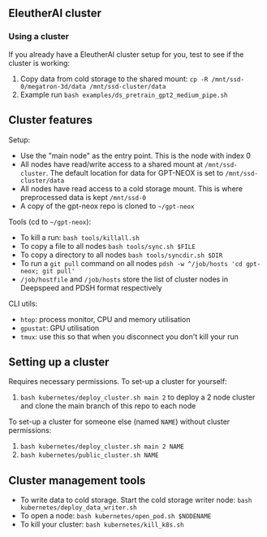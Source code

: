 ## EleutherAI cluster

### Using a cluster

If you already have a EleutherAI cluster setup for you, test to see if the cluster is working:
    
1. Copy data from cold storage to the shared mount: `cp -R /mnt/ssd-0/megatron-3d/data /mnt/ssd-cluster/data`
2. Example run `bash examples/ds_pretrain_gpt2_medium_pipe.sh`
    
## Cluster features

Setup:

* Use the "main node" as the entry point. This is the node with index 0
* All nodes have read/write access to a shared mount at `/mnt/ssd-cluster`. The default location for data for GPT-NEOX is set to `/mnt/ssd-cluster/data`
* All nodes have read access to a cold storage mount. This is where preprocessed data is kept `/mnt/ssd-0`
* A copy of the gpt-neox repo is cloned to `~/gpt-neox`

Tools (cd to `~/gpt-neox`):

* To kill a run: `bash tools/killall.sh`
* To copy a file to all nodes `bash tools/sync.sh $FILE`
* To copy a directory to all nodes `bash tools/syncdir.sh $DIR`
* To run a `git pull` command on all nodes `pdsh -w ^/job/hosts 'cd gpt-neox; git pull'`
* `/job/hostfile` and `/job/hosts` store the list of cluster nodes in Deepspeed and PDSH format respectively

CLI utils:
* `htop`: process monitor, CPU and memory utilisation
* `gpustat`: GPU utilisation
* `tmux`: use this so that when you disconnect you don't kill your run

## Setting up a cluster

Requires necessary permissions. To set-up a cluster for yourself:

1. `bash kubernetes/deploy_cluster.sh main 2` to deploy a 2 node cluster and clone the main branch of this repo to each node

To set-up a cluster for someone else (named `NAME`) without cluster permissions:

1. `bash kubernetes/deploy_cluster.sh main 2 NAME`
2. `bash kubernetes/public_cluster.sh NAME`

## Cluster management tools

* To write data to cold storage. Start the cold storage writer node: `bash kubernetes/deploy_data_writer.sh`
* To open a node: `bash kubernetes/open_pod.sh $NODENAME`
* To kill your cluster: `bash kubernetes/kill_k8s.sh`